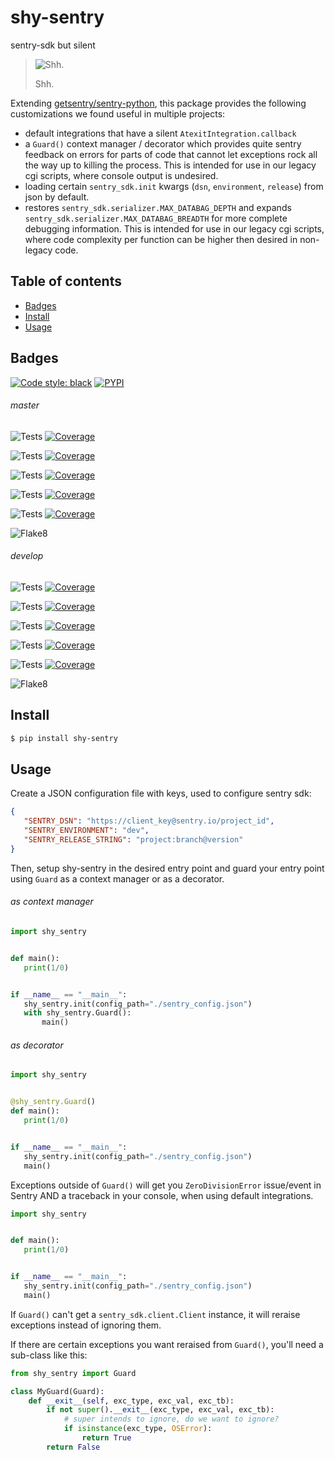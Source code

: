# shy-sentry
sentry-sdk but silent

> ![Shh.](https://docs.arrai-dev.com/shy-sentry/readme/shy-sentry.png)
>
> Shh.

Extending [getsentry/sentry-python](https://github.com/getsentry/sentry-python), this package provides the following
 customizations we found useful in multiple projects:
* default integrations that have a silent `AtexitIntegration.callback`
* a `Guard()` context manager / decorator which provides quite sentry feedback on errors for parts of code that cannot
 let exceptions rock all the way up to killing the process. This is intended for use in our legacy cgi scripts, where console output is undesired.
* loading certain `sentry_sdk.init` kwargs (`dsn`, `environment`, `release`) from json by default.
* restores `sentry_sdk.serializer.MAX_DATABAG_DEPTH` and expands `sentry_sdk.serializer.MAX_DATABAG_BREADTH` for more
 complete debugging information. This is intended for use in our legacy cgi scripts, where code complexity per function can be higher then desired in non-legacy code.

## Table of contents

* [Badges](#badges)
* [Install](#install)
* [Usage](#Usage)

## Badges

[![Code style: black](https://img.shields.io/badge/code%20style-black-000000.svg?style=for-the-badge)](https://github.com/psf/black) [![PYPI](https://img.shields.io/pypi/v/shy-sentry?style=for-the-badge)](https://pypi.org/project/shy-sentry/)

###### master

![Tests](https://docs.arrai-dev.com/shy-sentry/artifacts/master/python310.svg) [![Coverage](https://docs.arrai-dev.com/shy-sentry/artifacts/master/python310.coverage.svg)](https://docs.arrai-dev.com/shy-sentry/artifacts/master/htmlcov_python310/)

![Tests](https://docs.arrai-dev.com/shy-sentry/artifacts/master/python39.svg) [![Coverage](https://docs.arrai-dev.com/shy-sentry/artifacts/master/python39.coverage.svg)](https://docs.arrai-dev.com/shy-sentry/artifacts/master/htmlcov_python39/)

![Tests](https://docs.arrai-dev.com/shy-sentry/artifacts/master/python38.svg) [![Coverage](https://docs.arrai-dev.com/shy-sentry/artifacts/master/python38.coverage.svg)](https://docs.arrai-dev.com/shy-sentry/artifacts/master/htmlcov_python38/)

![Tests](https://docs.arrai-dev.com/shy-sentry/artifacts/master/python37.svg) [![Coverage](https://docs.arrai-dev.com/shy-sentry/artifacts/master/python37.coverage.svg)](https://docs.arrai-dev.com/shy-sentry/artifacts/master/htmlcov_python37/)

![Tests](https://docs.arrai-dev.com/shy-sentry/artifacts/master/python36.svg) [![Coverage](https://docs.arrai-dev.com/shy-sentry/artifacts/master/python36.coverage.svg)](https://docs.arrai-dev.com/shy-sentry/artifacts/master/htmlcov_python36/)

![Flake8](https://docs.arrai-dev.com/shy-sentry/artifacts/master/flake8.svg)

###### develop

![Tests](https://docs.arrai-dev.com/shy-sentry/artifacts/develop/python310.svg) [![Coverage](https://docs.arrai-dev.com/shy-sentry/artifacts/develop/python310.coverage.svg)](https://docs.arrai-dev.com/shy-sentry/artifacts/develop/htmlcov_python310/)

![Tests](https://docs.arrai-dev.com/shy-sentry/artifacts/develop/python39.svg) [![Coverage](https://docs.arrai-dev.com/shy-sentry/artifacts/develop/python39.coverage.svg)](https://docs.arrai-dev.com/shy-sentry/artifacts/develop/htmlcov_python39/)

![Tests](https://docs.arrai-dev.com/shy-sentry/artifacts/develop/python38.svg) [![Coverage](https://docs.arrai-dev.com/shy-sentry/artifacts/develop/python38.coverage.svg)](https://docs.arrai-dev.com/shy-sentry/artifacts/develop/htmlcov_python38/)

![Tests](https://docs.arrai-dev.com/shy-sentry/artifacts/develop/python37.svg) [![Coverage](https://docs.arrai-dev.com/shy-sentry/artifacts/develop/python37.coverage.svg)](https://docs.arrai-dev.com/shy-sentry/artifacts/develop/htmlcov_python37/)

![Tests](https://docs.arrai-dev.com/shy-sentry/artifacts/develop/python36.svg) [![Coverage](https://docs.arrai-dev.com/shy-sentry/artifacts/develop/python36.coverage.svg)](https://docs.arrai-dev.com/shy-sentry/artifacts/develop/htmlcov_python36/)

![Flake8](https://docs.arrai-dev.com/shy-sentry/artifacts/develop/flake8.svg)

## Install

```bash
$ pip install shy-sentry
```

## Usage
Create a JSON configuration file with keys, used to configure sentry sdk:
```json
{
   "SENTRY_DSN": "https://client_key@sentry.io/project_id",
   "SENTRY_ENVIRONMENT": "dev",
   "SENTRY_RELEASE_STRING": "project:branch@version"
}
```

Then, setup shy-sentry in the desired entry point and guard your entry point using `Guard` as a context manager or as a
 decorator.

###### as context manager
```python
import shy_sentry


def main():
   print(1/0)


if __name__ == "__main__":
   shy_sentry.init(config_path="./sentry_config.json")
   with shy_sentry.Guard():
       main()
```

###### as decorator
```python
import shy_sentry


@shy_sentry.Guard()
def main():
   print(1/0)


if __name__ == "__main__":
   shy_sentry.init(config_path="./sentry_config.json")
   main()
```

Exceptions outside of `Guard()` will get you `ZeroDivisionError` issue/event in Sentry AND a traceback in your console,
 when using default integrations.

```python
import shy_sentry


def main():
   print(1/0)


if __name__ == "__main__":
   shy_sentry.init(config_path="./sentry_config.json")
   main()
```

If `Guard()` can't get a `sentry_sdk.client.Client` instance, it will reraise exceptions instead of ignoring them.

If there are certain exceptions you want reraised from `Guard()`, you'll need a sub-class like this:

```python
from shy_sentry import Guard

class MyGuard(Guard):
    def __exit__(self, exc_type, exc_val, exc_tb):
        if not super().__exit__(exc_type, exc_val, exc_tb):
            # super intends to ignore, do we want to ignore?
            if isinstance(exc_type, OSError):
                return True
        return False
```
